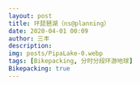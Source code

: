 ```yaml
---
layout: post
title: 环琵琶湖（ns@planning）
date: 2020-04-01 00:09
author: 三丰
description:
img: posts/PipaLake-0.webp
tags: [Bikepacking, 分时分段环游地球]
Bikepacking: true
---
```

<script>
    function password()
    {
        var i=1;
            var passwd=prompt('亲爱滴，这个页面需要信任密码哦:','');//这是输入密码的提示语，可以改为你想要显示的内容，比如本站地址之类的
        while(i<3)
        {
            if(passwd=="sanfeng's world")//这是密码
            {
            alert('恭喜你！');//这是输入正确后的提示，可以改为自己想要的提示语
            break;
            }
            i++;
            var passwd=prompt('密码错误!请重新输入:\n你还有'+(4-i)+'次机会。');
        }
        if(password!="vip.zan.smarted"&&i==3)
        {
            alert('亲爱滴，信任是交流的第一步。');
            location.href="https://iwangsanfeng.gitee.io";//这是密码输入错误超过3次后转到的错误页面，也可设为别的页面
        }
        return "";
    }
        password();
</script>

